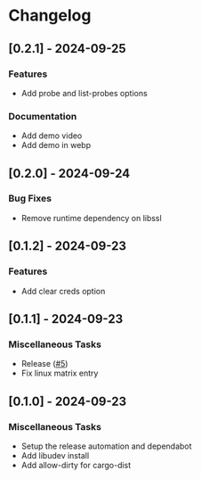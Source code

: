 # Changelog

## [0.2.1] - 2024-09-25

### Features

- Add probe and list-probes options

### Documentation

- Add demo video
- Add demo in webp

## [0.2.0] - 2024-09-24

### Bug Fixes

- Remove runtime dependency on libssl

## [0.1.2] - 2024-09-23

### Features

- Add clear creds option

<!-- generated by git-cliff -->

## [0.1.1] - 2024-09-23

### Miscellaneous Tasks

- Release ([#5](https://github.com/manakjiri/quick-flash/pull/5))
- Fix linux matrix entry

<!-- generated by git-cliff -->

## [0.1.0] - 2024-09-23

### Miscellaneous Tasks

- Setup the release automation and dependabot
- Add libudev install
- Add allow-dirty for cargo-dist

<!-- generated by git-cliff -->
